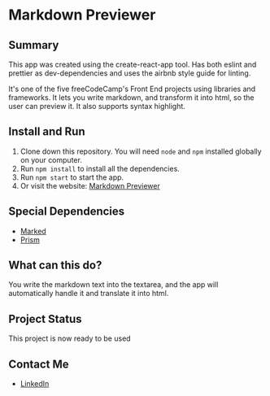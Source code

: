 # Markdown Previewer

## Summary
This app was created using the create-react-app tool. Has both eslint and prettier as dev-dependencies and uses the airbnb style guide for linting.

It's one of the five freeCodeCamp's Front End projects using libraries and frameworks.
It lets you write markdown, and transform it into html, so the user can preview it.
It also supports syntax highlight.

## Install and Run
1. Clone down this repository. You will need `node` and `npm` installed globally on your computer.
2. Run `npm install` to install all the dependencies.
3. Run `npm start` to start the app.
4. Or visit the website: [Markdown Previewer](https://gusvianadev.github.io/fcc-markdown-previewer/)

## Special Dependencies
- [Marked](https://marked.js.org/)
- [Prism](https://prismjs.com/)

## What can this do?
You write the markdown text into the textarea, and the app will automatically handle it
and translate it into html.

## Project Status
This project is now ready to be used

## Contact Me
-   [LinkedIn](https://www.linkedin.com/in/gus-viana-dev/)
